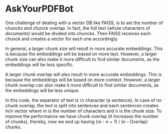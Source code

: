# AskYourPDFBot

One challenge of dealing with a vector DB like FAISS, is to set the number of chuncks and chunck overlap. In fact, the full text (whole characters of documents) would be divided into chuncks. Then FAISS receives each chunck and creates a vector for each one accordingly. 

In general, a larger chunk size will result in more accurate embeddings. This is because the embeddings will be based on more text. However, a larger chunk size can also make it more difficult to find similar documents, as the embeddings will be less specific.

A larger chunk overlap will also result in more accurate embeddings. This is because the embeddings will be based on more context. However, a larger chunk overlap can also make it more difficult to find similar documents, as the embeddings will be less unique.

In this code, the separator of text is \n character (a sentence). In case of no chunk overlap, the text is split into sentences and each sentences creates m/n vector where m is the number of characters and n is the chunk size. To improve the performance we have chunk overlap (it increases the number of chunks), thereby, now we end up having (m - n + 1) / (n - Overlap) chunks.
